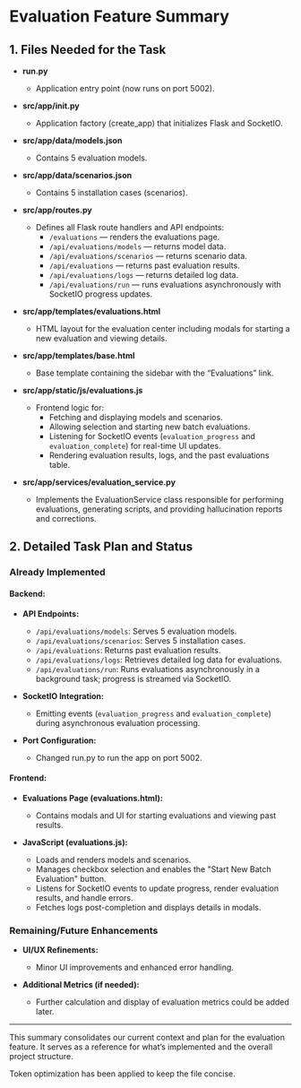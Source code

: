 # Evaluation Feature Summary

## 1. Files Needed for the Task

- **run.py**
  - Application entry point (now runs on port 5002).

- **src/app/__init__.py**
  - Application factory (create_app) that initializes Flask and SocketIO.

- **src/app/data/models.json**
  - Contains 5 evaluation models.

- **src/app/data/scenarios.json**
  - Contains 5 installation cases (scenarios).

- **src/app/routes.py**
  - Defines all Flask route handlers and API endpoints:
    - `/evaluations` — renders the evaluations page.
    - `/api/evaluations/models` — returns model data.
    - `/api/evaluations/scenarios` — returns scenario data.
    - `/api/evaluations` — returns past evaluation results.
    - `/api/evaluations/logs` — returns detailed log data.
    - `/api/evaluations/run` — runs evaluations asynchronously with SocketIO progress updates.

- **src/app/templates/evaluations.html**
  - HTML layout for the evaluation center including modals for starting a new evaluation and viewing details.

- **src/app/templates/base.html**
  - Base template containing the sidebar with the “Evaluations” link.

- **src/app/static/js/evaluations.js**
  - Frontend logic for:
    - Fetching and displaying models and scenarios.
    - Allowing selection and starting new batch evaluations.
    - Listening for SocketIO events (`evaluation_progress` and `evaluation_complete`) for real-time UI updates.
    - Rendering evaluation results, logs, and the past evaluations table.

- **src/app/services/evaluation_service.py**
  - Implements the EvaluationService class responsible for performing evaluations, generating scripts, and providing hallucination reports and corrections.

## 2. Detailed Task Plan and Status

### Already Implemented

#### Backend:
- **API Endpoints:**
  - `/api/evaluations/models`: Serves 5 evaluation models.
  - `/api/evaluations/scenarios`: Serves 5 installation cases.
  - `/api/evaluations`: Returns past evaluation results.
  - `/api/evaluations/logs`: Retrieves detailed log data for evaluations.
  - `/api/evaluations/run`: Runs evaluations asynchronously in a background task; progress is streamed via SocketIO.

- **SocketIO Integration:**
  - Emitting events (`evaluation_progress` and `evaluation_complete`) during asynchronous evaluation processing.

- **Port Configuration:**
  - Changed run.py to run the app on port 5002.

#### Frontend:
- **Evaluations Page (evaluations.html):**
  - Contains modals and UI for starting evaluations and viewing past results.

- **JavaScript (evaluations.js):**
  - Loads and renders models and scenarios.
  - Manages checkbox selection and enables the "Start New Batch Evaluation" button.
  - Listens for SocketIO events to update progress, render evaluation results, and handle errors.
  - Fetches logs post-completion and displays details in modals.

### Remaining/Future Enhancements
- **UI/UX Refinements:**
  - Minor UI improvements and enhanced error handling.

- **Additional Metrics (if needed):**
  - Further calculation and display of evaluation metrics could be added later.

---

This summary consolidates our current context and plan for the evaluation feature. It serves as a reference for what’s implemented and the overall project structure.

Token optimization has been applied to keep the file concise.
